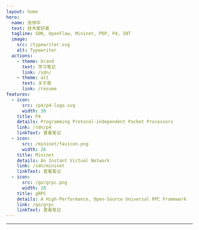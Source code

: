 ```yaml
---
layout: home
hero:
  name: 张恒华
  text: 技术爱好者
  tagline: SDN, OpenFlow, Mininet, PDP, P4, INT
  image:
    src: /typewriter.svg
    alt: Typewriter
  actions:
    - theme: brand
      text: 学习笔记
      link: /sdn/
    - theme: alt
      text: 关于我
      link: /resume
features:
  - icon:
      src: /p4/p4-logo.svg
      width: 30
    title: P4
    details: Programming Protocol-independent Packet Processors
    link: /sdn/p4
    linkText: 查看笔记
  - icon:
      src: /mininet/favicon.png
      width: 26
    title: Mininet
    details: An Instant Virtual Network
    link: /sdn/mininet
    linkText: 查看笔记
  - icon:
      src: /go/grpc.png
      width: 28
    title: gRPC
    details: A High-Performance, Open-Source Universal RPC Framework
    link: /go/grpc
    linkText: 查看笔记
---
```


---

<script setup>
import { VPTeamMembers } from 'vitepress/theme';

const members = [
  {
    avatar: '/sues.png',
    name: 'Henghua Zhang',
    title: 'SDN Researcher',
    org: 'SUES',
    orgLink: 'https://www.sues.edu.cn/',
    desc: 'Focused on programmable networks, in-band telemetry',
    sponsor: '/sponsor',
    actionText: 'Sponsor',
    links: [
      {
        icon: 'csdn',
        link: 'https://blog.csdn.net/qq_43133192',
      },
      {
        icon: 'github',
        link: 'https://github.com/zhh2001',
      },
      {
        icon: 'qq',
        link: 'mailto:1652709417@qq.com',
      },
    ],
  },
]
</script>

<div align="center">
  <a href="/resume" class="ToResume">
    <VPTeamMembers size="small" :members />
  </a>
</div>
